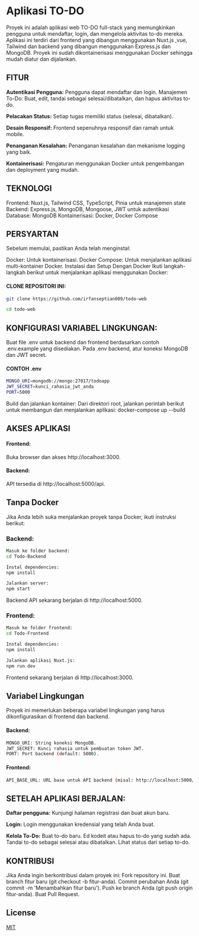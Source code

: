 

# Aplikasi TO-DO
Proyek ini adalah aplikasi web TO-DO full-stack yang memungkinkan pengguna untuk mendaftar, login, dan mengelola aktivitas to-do mereka. Aplikasi ini terdiri dari frontend yang dibangun menggunakan Nuxt.js ,vue, Tailwind dan backend yang dibangun menggunakan Express.js dan MongoDB. Proyek ini sudah dikontainerisasi menggunakan Docker sehingga mudah diatur dan dijalankan.




## FITUR

**Autentikasi Pengguna:** Pengguna dapat mendaftar dan login.
Manajemen To-Do: Buat, edit, tandai sebagai selesai/dibatalkan, dan hapus aktivitas to-do.

**Pelacakan Status:** Setiap tugas memiliki status (selesai, dibatalkan).

**Desain Responsif:** Frontend sepenuhnya responsif dan ramah untuk mobile.

**Penanganan Kesalahan:** Penanganan kesalahan dan mekanisme logging yang baik.

**Kontainerisasi:** Pengaturan menggunakan Docker untuk pengembangan dan deployment yang mudah.




## TEKNOLOGI

Frontend: Nuxt.js, Tailwind CSS, TypeScript, Pinia untuk manajemen state
Backend: Express.js, MongoDB, Mongoose, JWT untuk autentikasi
Database: MongoDB
Kontainerisasi: Docker, Docker Compose


## PERSYARTAN

Sebelum memulai, pastikan Anda telah menginstal:

Docker: Untuk kontainerisasi.
Docker Compose: Untuk menjalankan aplikasi multi-kontainer Docker.
Instalasi dan Setup
Dengan Docker
Ikuti langkah-langkah berikut untuk menjalankan aplikasi menggunakan Docker:


#### CLONE REPOSITORI INI:

```bash
git clone https://github.com/irfanseptian009/todo-web

cd todo-web
```

## KONFIGURASI VARIABEL LINGKUNGAN:
Buat file .env untuk backend dan frontend berdasarkan contoh .env.example yang disediakan.
Pada .env backend, atur koneksi MongoDB dan JWT secret.


#### CONTOH .env
```bash
MONGO_URI=mongodb://mongo:27017/todoapp
JWT_SECRET=kunci_rahasia_jwt_anda
PORT=5000
```

Build dan jalankan kontainer: Dari direktori root, jalankan perintah berikut untuk membangun dan menjalankan aplikasi:
docker-compose up --build


## AKSES APLIKASI
#### Frontend: 
Buka browser dan akses http://localhost:3000.
#### Backend:
API tersedia di http://localhost:5000/api.

## Tanpa Docker
Jika Anda lebih suka menjalankan proyek tanpa Docker, ikuti instruksi berikut:


### Backend:
```bash
Masuk ke folder backend:
cd Todo-Backend

Instal dependencies:
npm install

Jalankan server:
npm start
```
Backend API sekarang berjalan di http://localhost:5000.



### Frontend:
```bash
Masuk ke folder frontend:
cd Todo-Frontend

Instal dependencies:
npm install

Jalankan aplikasi Nuxt.js:
npm run dev
```
Frontend sekarang berjalan di http://localhost:3000.


## Variabel Lingkungan
Proyek ini memerlukan beberapa variabel lingkungan yang harus dikonfigurasikan di frontend dan backend.

#### Backend:
```bash
MONGO_URI: String koneksi MongoDB.
JWT_SECRET: Kunci rahasia untuk pembuatan token JWT.
PORT: Port backend (default: 5000).
```

#### Frontend:
```bash
API_BASE_URL: URL base untuk API backend (misal: http://localhost:5000/api)
```




## SETELAH APLIKASI BERJALAN:

**Daftar pengguna:** Kunjungi halaman registrasi dan buat akun baru.

**Login:** Login menggunakan kredensial yang telah Anda buat.

**Kelola To-Do:** 
Buat to-do baru.
Ed kodeit atau hapus to-do yang sudah ada.
Tandai to-do sebagai selesai atau dibatalkan.
Lihat status dari setiap to-do.




## KONTRIBUSI

Jika Anda ingin berkontribusi dalam proyek ini:
Fork repository ini.
Buat branch fitur baru (git checkout -b fitur-anda).
Commit perubahan Anda (git commit -m 'Menambahkan fitur baru').
Push ke branch Anda (git push origin fitur-anda).
Buat Pull Request.

## License

[MIT](https://choosealicense.com/licenses/mit/)






